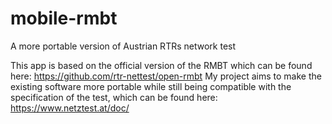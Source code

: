 # mobile-rmbt
A more portable version of Austrian RTRs network test

This app is based on the official version of the RMBT which can be found here: https://github.com/rtr-nettest/open-rmbt
My project aims to make the existing software more portable while still being compatible with the specification of the test, which can be found here:
https://www.netztest.at/doc/
